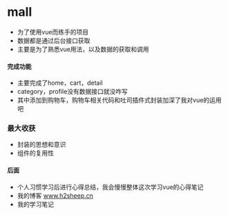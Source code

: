 # mall

* 为了使用vue而练手的项目
* 数据都是通过后台接口获取
* 主要是为了熟悉vue用法，以及数据的获取和调用

#### 完成功能
* 主要完成了home，cart，detail
* category，profile没有数据接口就没咋写
* 其中添加到购物车，购物车相关代码和吐司插件式封装加深了我对vue的运用吧

### 最大收获
* 封装的思想和意识
* 组件的复用性

#### 后面

* 个人习惯学习后进行心得总结，我会慢慢整体这次学习vue的心得笔记
* 我的博客 www.h2sheep.cn 
* 我的学习笔记
